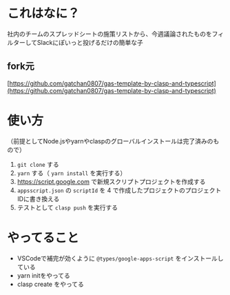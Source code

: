 # これはなに？

社内のチームのスプレッドシートの施策リストから、今週議論されたものをフィルターしてSlackにぽいっと投げるだけの簡単な子

## fork元

[https://github.com/gatchan0807/gas-template-by-clasp-and-typescript](https://github.com/gatchan0807/gas-template-by-clasp-and-typescript)

# 使い方

（前提としてNode.jsやyarnやclaspのグローバルインストールは完了済みのもので）

1. `git clone` する
2. `yarn` する（ `yarn install` を実行する）
3. https://script.google.com で新規スクリプトプロジェクトを作成する
4. `appsscript.json` の `scriptId` を 4 で作成したプロジェクトのプロジェクトIDに書き換える
5. テストとして `clasp push` を実行する

# やってること

- VSCodeで補完が効くように `@types/google-apps-script` をインストールしている
- yarn initをやってる
- clasp create をやってる